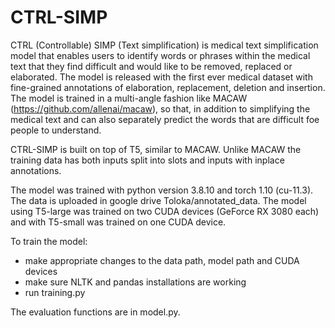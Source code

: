 # CTRL-SIMP

CTRL (Controllable) SIMP (Text simplification) is medical text simplification model that enables users to identify words or phrases within the medical text that they find difficult and would like to be removed, replaced or elaborated. The model is released with the first ever medical dataset with fine-grained annotations of elaboration, replacement, deletion and insertion. The model is trained in a multi-angle fashion like MACAW (https://github.com/allenai/macaw), so that, in addition to simplifying the medical text and can also separately predict the words that are difficult foe people to understand. 

CTRL-SIMP is built on top of T5, similar to MACAW. Unlike MACAW the training data has both inputs split into slots and inputs with inplace annotations.

The model was trained with python version 3.8.10 and torch 1.10 (cu-11.3). The data is uploaded in google drive Toloka/annotated_data. 
The model using T5-large was trained on two CUDA devices (GeForce RX 3080 each) and with T5-small was trained on one CUDA device.

To train the model:
* make appropriate changes to the data path, model path and CUDA devices
* make sure NLTK and pandas installations are working
* run training.py

The evaluation functions are in model.py.
